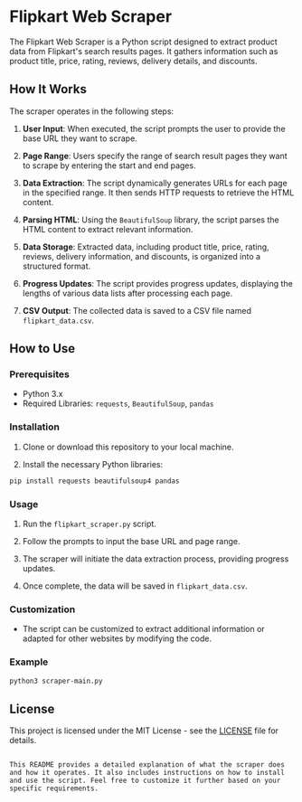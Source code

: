 # Flipkart Web Scraper

The Flipkart Web Scraper is a Python script designed to extract product data from Flipkart's search results pages. It gathers information such as product title, price, rating, reviews, delivery details, and discounts.

## How It Works

The scraper operates in the following steps:

1. **User Input**: When executed, the script prompts the user to provide the base URL they want to scrape.

2. **Page Range**: Users specify the range of search result pages they want to scrape by entering the start and end pages.

3. **Data Extraction**: The script dynamically generates URLs for each page in the specified range. It then sends HTTP requests to retrieve the HTML content.

4. **Parsing HTML**: Using the `BeautifulSoup` library, the script parses the HTML content to extract relevant information.

5. **Data Storage**: Extracted data, including product title, price, rating, reviews, delivery information, and discounts, is organized into a structured format.

6. **Progress Updates**: The script provides progress updates, displaying the lengths of various data lists after processing each page.

7. **CSV Output**: The collected data is saved to a CSV file named `flipkart_data.csv`.

## How to Use

### Prerequisites

- Python 3.x
- Required Libraries: `requests`, `BeautifulSoup`, `pandas`

### Installation

1. Clone or download this repository to your local machine.

2. Install the necessary Python libraries:

```bash
pip install requests beautifulsoup4 pandas
```

### Usage

1. Run the `flipkart_scraper.py` script.

2. Follow the prompts to input the base URL and page range.

3. The scraper will initiate the data extraction process, providing progress updates.

4. Once complete, the data will be saved in `flipkart_data.csv`.

### Customization

- The script can be customized to extract additional information or adapted for other websites by modifying the code.

### Example

```bash
python3 scraper-main.py
```

## License

This project is licensed under the MIT License - see the [LICENSE](LICENSE) file for details.
```

This README provides a detailed explanation of what the scraper does and how it operates. It also includes instructions on how to install and use the script. Feel free to customize it further based on your specific requirements.